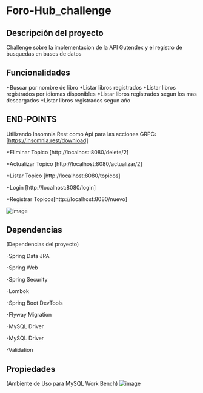 # Foro-Hub_challenge

## Descripción del proyecto
Challenge sobre la implementacion de la API Gutendex y el registro de busquedas en bases de datos

## Funcionalidades

*Buscar por nombre de libro
*Listar libros registrados
*Listar libros registrados por idiomas disponibles
*Listar libros registrados segun los mas descargados 
*Listar libros registrados segun año 

## END-POINTS

Utilizando Insomnia Rest como Api para las acciones GRPC:[https://insomnia.rest/download]

*Eliminar Topico [http://localhost:8080/delete/2]

*Actualizar Topico [http://localhost:8080/actualizar/2]

*Listar Topico [http://localhost:8080/topicos]

*Login [http://localhost:8080/login]

*Registrar Topicos[http://localhost:8080/nuevo]

![image](https://github.com/user-attachments/assets/c2ae0d25-87c1-4c3e-81b4-8355d6b11b72)



## Dependencias

(Dependencias del proyecto)

-Spring Data JPA

-Spring Web

-Spring Security

-Lombok

-Spring Boot DevTools

-Flyway Migration

-MySQL Driver

-MySQL Driver

-Validation






## Propiedades

(Ambiente de Uso para MySQL Work Bench)
![image](https://github.com/user-attachments/assets/fe3c559b-2679-4bfe-94b6-ad98070fe34d)



